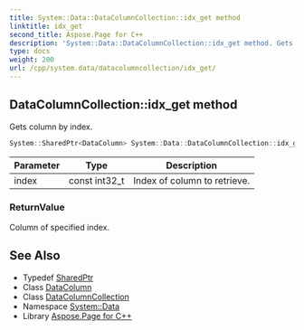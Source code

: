 ```yaml
---
title: System::Data::DataColumnCollection::idx_get method
linktitle: idx_get
second_title: Aspose.Page for C++
description: 'System::Data::DataColumnCollection::idx_get method. Gets column by index in C++.'
type: docs
weight: 200
url: /cpp/system.data/datacolumncollection/idx_get/
---
```

## DataColumnCollection::idx_get method


Gets column by index.

```cpp
System::SharedPtr<DataColumn> System::Data::DataColumnCollection::idx_get(const int32_t index)
```


| Parameter | Type | Description |
| --- | --- | --- |
| index | const int32_t | Index of column to retrieve. |

### ReturnValue

Column of specified index.

## See Also

* Typedef [SharedPtr](../../../system/sharedptr/)
* Class [DataColumn](../../datacolumn/)
* Class [DataColumnCollection](../)
* Namespace [System::Data](../../)
* Library [Aspose.Page for C++](../../../)
